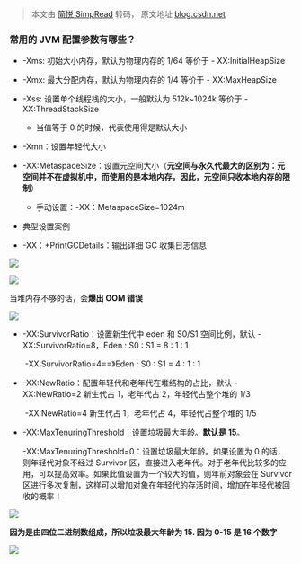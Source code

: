 > 本文由 [简悦 SimpRead](http://ksria.com/simpread/) 转码， 原文地址 [blog.csdn.net](https://blog.csdn.net/weixin_40927436/article/details/109148648)

### 常用的 JVM 配置参数有哪些？

*   -Xms: 初始大小内存，默认为物理内存的 1/64 等价于 - XX:InitialHeapSize
    
*   -Xmx: 最大分配内存，默认为物理内存的 1/4 等价于 - XX:MaxHeapSize
    
*   -Xss: 设置单个线程栈的大小，一般默认为 512k~1024k 等价于 - XX:ThreadStackSize
    
    *   当值等于 0 的时候，代表使用得是默认大小
*   -Xmn：设置年轻代大小
    
*   -XX:MetaspaceSize：设置元空间大小（**元空间与永久代最大的区别为：元空间并不在虚拟机中，而使用的是本地内存，因此，元空间只收本地内存的限制**）
    
    *   手动设置：-XX：MetaspaceSize=1024m
*   典型设置案例
    
*   -XX：+PrintGCDetails：输出详细 GC 收集日志信息
    

![](https://img-blog.csdnimg.cn/20201018191535364.png?x-oss-process=image/watermark,type_ZmFuZ3poZW5naGVpdGk,shadow_10,text_aHR0cHM6Ly9ibG9nLmNzZG4ubmV0L3dlaXhpbl80MDkyNzQzNg==,size_16,color_FFFFFF,t_70#pic_center)

![](https://img-blog.csdnimg.cn/20201018191610878.png?x-oss-process=image/watermark,type_ZmFuZ3poZW5naGVpdGk,shadow_10,text_aHR0cHM6Ly9ibG9nLmNzZG4ubmV0L3dlaXhpbl80MDkyNzQzNg==,size_16,color_FFFFFF,t_70#pic_center)

当堆内存不够的话，会**爆出 OOM 错误**

![](https://img-blog.csdnimg.cn/20201018191625943.png#pic_center)

*   -XX:SurvivorRatio：设置新生代中 eden 和 S0/S1 空间比例，默认 -XX:SurvivorRatio=8，Eden : S0 : S1 = 8 : 1 : 1
    
    ​ -XX:SurvivorRatio=4==》Eden : S0 : S1 = 4 : 1 : 1
    
*   -XX:NewRatio：配置年轻代和老年代在堆结构的占比，默认 -XX:NewRatio=2 新生代占 1，老年代占 2，年轻代占整个堆的 1/3
    
    ​ -XX:NewRatio=4 新生代占 1，老年代占 4，年轻代占整个堆的 1/5
    
*   -XX:MaxTenuringThreshold：设置垃圾最大年龄。**默认是 15**。
    
    -XX:MaxTenuringThreshold=0：设置垃圾最大年龄。如果设置为 0 的话，则年轻代对象不经过 Survivor 区，直接进入老年代。对于老年代比较多的应用，可以提高效率。如果此值设置为一个较大的值，则年前对象会在 Survivor 区进行多次复制，这样可以增加对象在年轻代的存活时间，增加在年轻代被回收的概率！
    

![](https://img-blog.csdnimg.cn/20201018191655978.png#pic_center)

**因为是由四位二进制数组成，所以垃圾最大年龄为 15. 因为 0-15 是 16 个数字**

![](https://img-blog.csdnimg.cn/20201018191711983.png?x-oss-process=image/watermark,type_ZmFuZ3poZW5naGVpdGk,shadow_10,text_aHR0cHM6Ly9ibG9nLmNzZG4ubmV0L3dlaXhpbl80MDkyNzQzNg==,size_16,color_FFFFFF,t_70#pic_center)